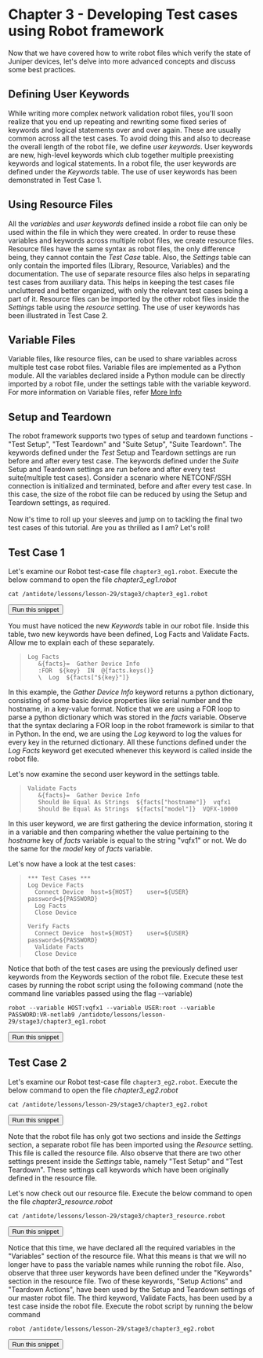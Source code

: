# Chapter 3 - Developing Test cases using Robot framework

Now that we have covered how to write robot files which verify the state of Juniper devices, let's delve into more advanced concepts and discuss some best practices.

## Defining User Keywords

While writing more complex network validation robot files, you'll soon realize that you end up repeating and rewriting some fixed series of keywords and logical statements over and over again. These are usually common across all the test cases. To avoid doing this and also to decrease the overall length of the robot file, we define *user keywords*.  User keywords are new, high-level keywords which club together multiple preexisting keywords and logical statements. In a robot file, the user keywords are defined under the *Keywords* table. The use of user keywords has been demonstrated in Test Case 1.

## Using Resource Files

All the *variables* and *user keywords* defined inside a robot file can only be used within the file in which they were created. In order to reuse these variables and keywords across multiple robot files, we create resource files. Resource files have the same syntax as robot files, the only difference being, they cannot contain the *Test Case* table. Also, the *Settings* table can only contain the imported files (Library, Resource, Variables) and the documentation. The use of separate resource files also helps in separating test cases from auxiliary data. This helps in keeping the test cases file uncluttered and better organized, with only the relevant test cases being a part of it. Resource files can be imported by the other robot files inside the *Settings* table using the *resource* setting. The use of user keywords has been illustrated in Test Case 2.

## Variable Files

Variable files, like resource files, can be used to share variables across multiple test case robot files. Variable files are implemented as a Python module. All the variables declared inside a Python module can be directly imported by a robot file, under the settings table with the variable keyword. For more information on Variable files, refer [More Info](http://robotframework.org/robotframework/latest/RobotFrameworkUserGuide.html#variable-files)

## Setup and Teardown

The robot framework supports two types of setup and teardown functions - "Test Setup", "Test Teardown" and "Suite Setup", "Suite Teardown". The keywords defined under the *Test* Setup and Teardown settings are run before and after every test case. The keywords defined under the *Suite* Setup and Teardown settings are run before and after every test suite(multiple test cases). Consider a scenario where NETCONF/SSH connection is initialized and terminated, before and after every test case. In this case, the size of the robot file can be reduced by using the Setup and Teardown settings, as required.
\
\
Now it's time to roll up your sleeves and jump on to tackling the final two test cases of this tutorial. Are you as thrilled as I am? Let's roll!

## Test Case 1
Let's examine our Robot test-case file `chapter3_eg1.robot`. Execute the below command to open the file *chapter3_eg1.robot*
```
cat /antidote/lessons/lesson-29/stage3/chapter3_eg1.robot
```
<button type="button" class="btn btn-primary btn-sm" onclick="runSnippetInTab('linux1', 0)">Run this snippet</button>

You must have noticed the new *Keywords* table in our robot file. Inside this table, two new keywords have been defined, Log Facts and Validate Facts. Allow me to explain each of these separately.

>```
>Log Facts
>    &{facts}=	Gather Device Info
>    :FOR  ${key}  IN  @{facts.keys()}  
>    \  Log  ${facts["${key}"]}
>```

In this example, the *Gather Device Info* keyword returns a python dictionary, consisting of some basic device properties like serial number and the hostname, in a key-value format. Notice that we are using a FOR loop to parse a python dictionary which was stored in the *facts* variable. Observe that the syntax declaring a FOR loop in the robot framework is similar to that in Python. In the end, we are using the *Log* keyword to log the values for every key in the returned dictionary. All these functions defined under the *Log Facts* keyword get executed whenever this keyword is called inside the robot file. 

Let's now examine the second user keyword in the settings table.

>```
>Validate Facts
>	 &{facts}=	Gather Device Info
>    Should Be Equal As Strings  ${facts["hostname"]}  vqfx1
>    Should Be Equal As Strings  ${facts["model"]}  VQFX-10000
>```

In this user keyword, we are first gathering the device information, storing it in a variable and then comparing whether the value pertaining to the *hostname* key of *facts* variable is equal to the string "vqfx1" or not. We do the same for the *model* key of *facts* variable.

Let's now have a look at the test cases:

>```
>*** Test Cases ***
>Log Device Facts
>	Connect Device  host=${HOST}	user=${USER}	password=${PASSWORD}
>	Log Facts
>	Close Device
>
>Verify Facts
>	Connect Device  host=${HOST}	user=${USER}	password=${PASSWORD}
>	Validate Facts
>	Close Device
>```

Notice that both of the test cases are using the previously defined user keywords from the Keywords section of the robot file. Execute these test cases by running the robot script using the following command (note the command line variables passed using the flag --variable)
```
robot --variable HOST:vqfx1 --variable USER:root --variable PASSWORD:VR-netlab9 /antidote/lessons/lesson-29/stage3/chapter3_eg1.robot
```
<button type="button" class="btn btn-primary btn-sm" onclick="runSnippetInTab('linux1', 4)">Run this snippet</button>



## Test Case 2

Let's examine our Robot test-case file `chapter3_eg2.robot`. Execute the below command to open the file *chapter3_eg2.robot*
```
cat /antidote/lessons/lesson-29/stage3/chapter3_eg2.robot
```
<button type="button" class="btn btn-primary btn-sm" onclick="runSnippetInTab('linux1', 5)">Run this snippet</button>

Note that the robot file has only got two sections and inside the *Settings* section, a separate robot file has been imported using the *Resource* setting. This file is called the resource file. Also observe that there are two other settings present inside the *Settings* table, namely "Test Setup" and "Test Teardown". These settings call keywords which have been originally defined in the resource file.

Let's now check out our resource file. Execute the below command to open the file *chapter3_resource.robot*
```
cat /antidote/lessons/lesson-29/stage3/chapter3_resource.robot
```
<button type="button" class="btn btn-primary btn-sm" onclick="runSnippetInTab('linux1', 6)">Run this snippet</button>

Notice that this time, we have declared all the required variables in the "Variables" section of the resource file. What this means is that we will no longer have to pass the variable names while running the robot file. Also, observe that three user keywords have been defined under the "Keywords" section in the resource file. Two of these keywords, "Setup Actions" and "Teardown Actions", have been used by the Setup and Teardown settings of our master robot file. The third keyword, Validate Facts, has been used by a test case inside the robot file. Execute the robot script by running the below command
```
robot /antidote/lessons/lesson-29/stage3/chapter3_eg2.robot
```
<button type="button" class="btn btn-primary btn-sm" onclick="runSnippetInTab('linux1', 7)">Run this snippet</button>

